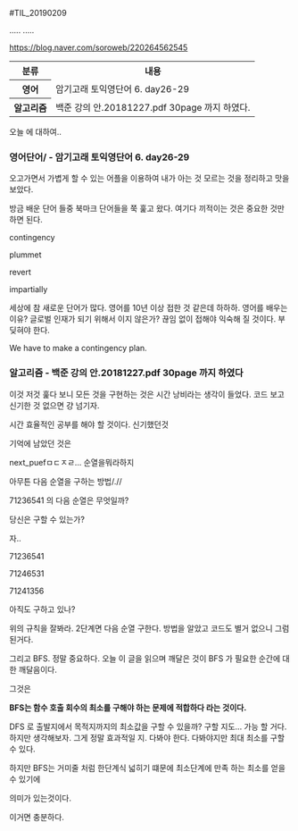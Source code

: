 #TIL_20190209

<table>
 <tr>
  <th scope = 'col'>분류</th>
  <th scope = 'col'>내용</th>
 </tr>
 <tr>
  <th scope = 'row'>영어</th>
  <td>암기고래  토익영단어 6. day26-29</td>
 </tr>.....
 <tr>
  <th scope = 'row'>알고리즘</th>
  <td>백준 강의 안.20181227.pdf 30page 까지 하였다.</td>
 </tr>.....


https://blog.naver.com/soroweb/220264562545

</table>

오늘 에 대하여..
### 영어단어/ - 암기고래  토익영단어 6. day26-29

오고가면서 가볍게 할 수 있는 어플을 이용하여
내가 아는 것 모르는 것을 정리하고
맛을 보았다.

방금 배운 단어 들중 북마크 단어들을 쭉 훑고 왔다.
여기다 끼적이는 것은 중요한 것만 하면 된다.

contingency

plummet

revert

impartially

세상에 참 새로운 단어가 많다.
영어를 10년 이상 접한 것 같은데 하하하.
영어를 배우는 이유? 글로벌 인재가 되기 위해서 이지 않은가?
끊임 없이 접해야 익숙해 질 것이다. 부딪혀야 한다.

We have to make a contingency plan.

### 알고리즘	 - 백준 강의 안.20181227.pdf 30page 까지 하였다

이것 저것 훑다 보니 모든 것을 구현하는 것은 시간 낭비라는 생각이 들었다.
코드 보고 신기한 것 없으면 걍 넘기자.

시간 효율적인 공부를 해야 할 것이다.
신기했던것

기억에 남았던 것은

next_puefㅁㄷㅈㄹ... 순열을뭐라하지

아무튼 다음 순열을 구하는 방법/.//

71236541 의 다음 순열은 무엇일까?

당신은 구할 수 있는가?

자..

71236541

71246531

71241356

아직도 구하고 있나?

위의 규칙을 잘봐라.
2단계면 다음 순열 구한다.
방법을 알았고
코드도 별거 없으니 
그럼 된거다.


그리고 BFS.
정말 중요하다.
오늘 이 글을 읽으며 깨달은 것이
BFS 가 필요한 순간에 대한 깨달음이다.

그것은

**BFS는 함수 호출 회수의 최소를 구해야 하는 문제에
적합하다 라는 것이다.**

DFS 로 출발지에서 목적지까지의 최소값을 구할 수 있을까?
구할 지도... 가능 할 거다.
하지만 생각해보자. 그게 정말 효과적일 지.
다봐야 한다.
다봐야지만 최대 최소를 구할 수 있다.

하지만
BFS는 거미줄 처럼 한단계식 넓히기 떄문에
최소단계에 만족 하는 최소를 얻을 수 있기에

의미가 있는것이다.

이거면 충분하다.


<pre>
<code>

</code>
</pre>